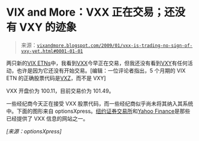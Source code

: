 <!--yml

类别：未分类

日期：2024-05-18 18:02:59

-->

# VIX and More：VXX 正在交易；还没有 VXY 的迹象

> 来源：[`vixandmore.blogspot.com/2009/01/vxx-is-trading-no-sign-of-vxy-yet.html#0001-01-01`](http://vixandmore.blogspot.com/2009/01/vxx-is-trading-no-sign-of-vxy-yet.html#0001-01-01)

两只新的[VIX ETNs](http://vixandmore.blogspot.com/search/label/VIX%20ETN)中，我看到[VXX](http://vixandmore.blogspot.com/search/label/VXX)今早正在交易，但我还没有看到[VXY](http://vixandmore.blogspot.com/search/label/VXY)有任何活动，也许是因为它还没有开始交易。[编辑：一位评论者指出，5 个月期的 VIX ETN 的正确股票代码是[VXZ](http://vixandmore.blogspot.com/search/label/VXZ)，而不是 VXY]

VXX 开盘价为 100.11，目前交易价为 101.49。

一些经纪商今天正在接受 VXX 股票代码，而一些经纪商似乎尚未将其纳入其系统中。下面的图形来自 optionsXpress。[纽约证券交易所](http://www.nyse.com/about/listed/lcddata.html?ticker=VXX)和[Yahoo Finance](http://finance.yahoo.com/q?s=VXX)是那些已经提供了 VXX 信息的网站之一。

*[来源：optionsXpress]*
